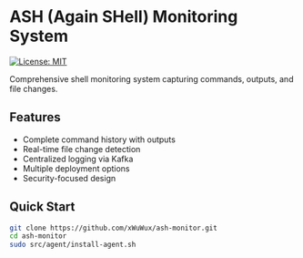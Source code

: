 # ASH (Again SHell) Monitoring System

[![License: MIT](https://img.shields.io/badge/License-MIT-yellow.svg)](LICENSE)

Comprehensive shell monitoring system capturing commands, outputs, and file changes.

## Features
- Complete command history with outputs
- Real-time file change detection
- Centralized logging via Kafka
- Multiple deployment options
- Security-focused design

## Quick Start
```bash
git clone https://github.com/xWuWux/ash-monitor.git
cd ash-monitor
sudo src/agent/install-agent.sh
